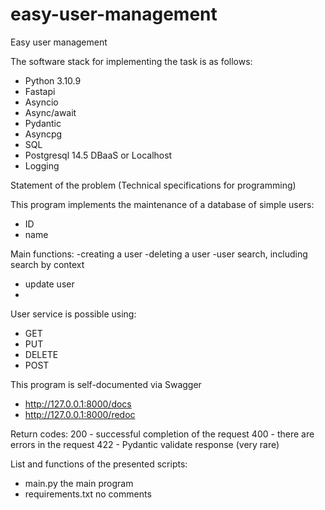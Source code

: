 # easy-user-management
Easy user management

The software stack for implementing the task is as follows:
- Python 3.10.9 
- Fastapi
- Asyncio
- Async/await
- Pydantic
- Asyncpg
- SQL
- Postgresql 14.5  DBaaS  or Localhost
- Logging

Statement of the problem (Technical specifications for programming)

This program implements the maintenance of a database of simple users:
- ID
- name

Main functions:
-creating a user
-deleting a user
-user search, including search by context
- update user
- 
User service is possible using:
- GET
- PUT
- DELETE
- POST

This program is self-documented via Swagger
- http://127.0.0.1:8000/docs
- http://127.0.0.1:8000/redoc

Return codes:
200 - successful completion of the request
400 - there are errors in the request
422 - Pydantic validate response (very rare)

List and functions of the presented scripts:

- main.py       the main program
- requirements.txt no comments


